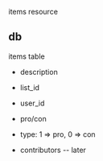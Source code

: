 items resource


## db
 items table
 + description
 + list_id
 + user_id
 + pro/con
 + type: 1 => pro, 0 => con

 + contributors -- later
